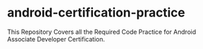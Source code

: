 # android-certification-practice

This Repository Covers all the Required Code Practice for Android Associate Developer Certification.
